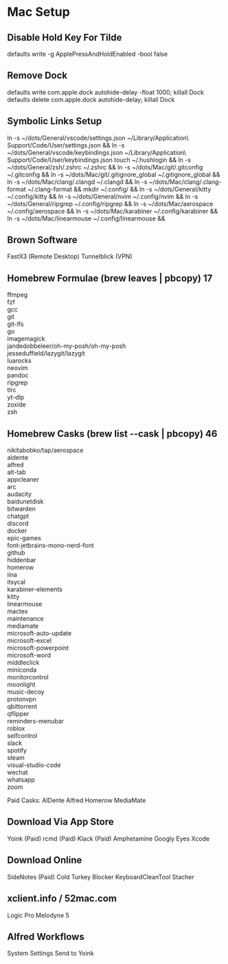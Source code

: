 # Mac Setup

## Disable Hold Key For Tilde

defaults write -g ApplePressAndHoldEnabled -bool false

## Remove Dock

defaults write com.apple.dock autohide-delay -float 1000; killall Dock
defaults delete com.apple.dock autohide-delay; killall Dock

## Symbolic Links Setup

ln -s ~/dots/General/vscode/settings.json ~/Library/Application\ Support/Code/User/settings.json &&
ln -s ~/dots/General/vscode/keybindings.json ~/Library/Application\ Support/Code/User/keybindings.json
touch ~/.hushlogin &&
ln -s ~/dots/General/zsh/.zshrc ~/.zshrc &&
ln -s ~/dots/Mac/git/.gitconfig ~/.gitconfig &&
ln -s ~/dots/Mac/git/.gitignore_global ~/.gitignore_global &&
ln -s ~/dots/Mac/clang/.clangd ~/.clangd &&
ln -s ~/dots/Mac/clang/.clang-format ~/.clang-format &&
mkdir ~/.config/ &&
ln -s ~/dots/General/kitty ~/.config/kitty &&
ln -s ~/dots/General/nvim ~/.config/nvim &&
ln -s ~/dots/General/ripgrep ~/.config/ripgrep &&
ln -s ~/dots/Mac/aerospace ~/.config/aerospace &&
ln -s ~/dots/Mac/karabiner ~/.config/karabiner &&
ln -s ~/dots/Mac/linearmouse ~/.config/linearmouse &&

## Brown Software

FastX3 (Remote Desktop)
Tunnelblick (VPN)

## Homebrew Formulae (brew leaves | pbcopy) 17

ffmpeg \
fzf \
gcc \
git \
git-lfs \
go \
imagemagick \
jandedobbeleer/oh-my-posh/oh-my-posh \
jesseduffield/lazygit/lazygit \
luarocks \
neovim \
pandoc \
ripgrep \
tlrc \
yt-dlp \
zoxide \
zsh

## Homebrew Casks (brew list --cask | pbcopy) 46

nikitabobko/tap/aerospace \
aldente \
alfred \
alt-tab \
appcleaner \
arc \
audacity \
baidunetdisk \
bitwarden \
chatgpt \
discord \
docker \
epic-games \
font-jetbrains-mono-nerd-font \
github \
hiddenbar \
homerow \
iina \
itsycal \
karabiner-elements \
kitty \
linearmouse \
mactex \
maintenance \
mediamate \
microsoft-auto-update \
microsoft-excel \
microsoft-powerpoint \
microsoft-word \
middleclick \
miniconda \
monitorcontrol \
moonlight \
music-decoy \
protonvpn \
qbittorrent \
qflipper \
reminders-menubar \
roblox \
selfcontrol \
slack \
spotify \
steam \
visual-studio-code \
wechat \
whatsapp \
zoom

Paid Casks:
AlDente
Alfred
Homerow
MediaMate

## Download Via App Store

Yoink (Paid)
rcmd (Paid)
Klack (Paid)
Amphetamine
Googly Eyes
Xcode

## Download Online

SideNotes (Paid)
Cold Turkey Blocker
KeyboardCleanTool
Stacher

## xclient.info / 52mac.com

Logic Pro
Melodyne 5

## Alfred Workflows

System Settings
Send to Yoink
